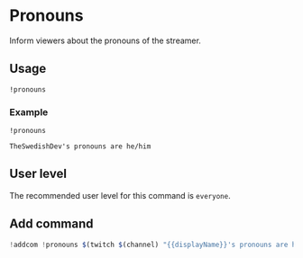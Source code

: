 # Pronouns
Inform viewers about the pronouns of the streamer.

## Usage
`!pronouns`

### Example
`!pronouns`

```
TheSwedishDev's pronouns are he/him
```

## User level
The recommended user level for this command is `everyone`.

## Add command
```js
!addcom !pronouns $(twitch $(channel) "{{displayName}}'s pronouns are he/him")
```
